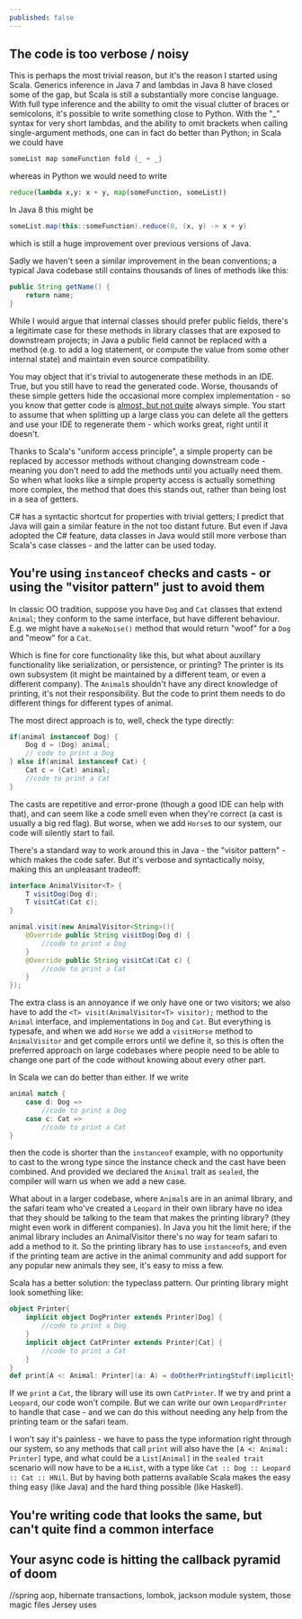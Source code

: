 ```yaml
---
published: false
---
```


## The code is too verbose / noisy

This is perhaps the most trivial reason, but it's the reason I started using Scala. Generics inference in Java 7 and lambdas in Java 8 have closed some of the gap, but Scala is still a substantially more concise language. With full type inference and the ability to omit the visual clutter of braces or semicolons, it's possible to write something close to Python. With the "\_" syntax for very short lambdas, and the ability to omit brackets when calling single-argument methods, one can in fact do better than Python; in Scala we could have
````scala
someList map someFunction fold {_ + _}
````
whereas in Python we would need to write
````python
reduce(lambda x,y: x + y, map(someFunction, someList))
````
In Java 8 this might be
````java
someList.map(this::someFunction).reduce(0, (x, y) -> x + y)
````
which is still a huge improvement over previous versions of Java.

Sadly we haven't seen a similar improvement in the bean conventions; a typical Java codebase still contains thousands of lines of methods like this:
````java
public String getName() {
    return name;
}
````
While I would argue that internal classes should prefer public fields, there's a legitimate case for these methods in library classes that are exposed to downstream projects; in Java a public field cannot be replaced with a method (e.g. to add a log statement, or compute the value from some other internal state) and maintain even source compatibility.

You may object that it's trivial to autogenerate these methods in an IDE. True, but you still have to read the generated code. Worse, thousands of these simple getters hide the occasional more complex implementation - so you know that getter code is [almost, but not quite](http://c2.com/cgi/wiki?AlmostCorrect) always simple. You start to assume that when splitting up a large class you can delete all the getters and use your IDE to regenerate them - which works great, right until it doesn't.

Thanks to Scala's "uniform access principle", a simple property can be replaced by accessor methods without changing downstream code - meaning you don't need to add the methods until you actually need them. So when what looks like a simple property access is actually something more complex, the method that does this stands out, rather than being lost in a sea of getters.

C# has a syntactic shortcut for properties with trivial getters; I predict that Java will gain a similar feature in the not too distant future. But even if Java adopted the C# feature, data classes in Java would still more verbose than Scala's case classes - and the latter can be used today.

## You're using `instanceof` checks and casts - or using the "visitor pattern" just to avoid them

In classic OO tradition, suppose you have `Dog` and `Cat` classes that extend `Animal`; they conform to the same interface, but have different behaviour. E.g. we might have a `makeNoise()` method that would return "woof" for a `Dog` and "meow" for a `Cat`.

Which is fine for core functionality like this, but what about auxillary functionality like serialization, or persistence, or printing? The printer is its own subsystem (it might be maintained by a different team, or even a different company). The `Animal`s shouldn't have any direct knowledge of printing, it's not their responsibility. But the code to print them needs to do different things for different types of animal.

The most direct approach is to, well, check the type directly:
````java
if(animal instanceof Dog) {
    Dog d = (Dog) animal;
    // code to print a Dog
} else if(animal instanceof Cat) {
    Cat c = (Cat) animal;
    //code to print a Cat
}
````
The casts are repetitive and error-prone (though a good IDE can help with that), and can seem like a code smell even when they're correct (a cast is usually a big red flag). But worse, when we add `Horse`s to our system, our code will silently start to fail.

There's a standard way to work around this in Java - the "visitor pattern" - which makes the code safer. But it's verbose and syntactically noisy, making this an unpleasant tradeoff:

````java
interface AnimalVisitor<T> {
    T visitDog(Dog d);
    T visitCat(Cat c);
}

animal.visit(new AnimalVisitor<String>(){
    @Override public String visitDog(Dog d) {
        //code to print a Dog
    }
    @Override public String visitCat(Cat c) {
        //code to print a Cat
    }
});
````

The extra class is an annoyance if we only have one or two visitors; we also have to add the `<T> visit(AnimalVisitor<T> visitor);` method to the `Animal` interface, and implementations in `Dog` and `Cat`. But everything is typesafe, and when we add `Horse` we add a `visitHorse` method to `AnimalVisitor` and get compile errors until we define it, so this is often the preferred approach on large codebases where people need to be able to change one part of the code without knowing about every other part.

In Scala we can do better than either. If we write
````scala
animal match {
    case d: Dog =>
        //code to print a Dog
    case c: Cat =>
        //code to print a Cat
}
````
then the code is shorter than the `instanceof` example, with no opportunity to cast to the wrong type since the instance check and the cast have been combined. And provided we declared the `Animal` trait as `sealed`, the compiler will warn us when we add a new case.

What about in a larger codebase, where `Animal`s are in an animal library, and the safari team who've created a `Leopard` in their own library have no idea that they should be talking to the team that makes the printing library? (they might even work in different companies). In Java you hit the limit here; if the animal library includes an AnimalVisitor there's no way for team safari to add a method to it. So the printing library has to use `instanceof`s, and even if the printing team are active in the animal community and add support for any popular new animals they see,
it's easy to miss a few.

Scala has a better solution: the typeclass pattern. Our printing library might look something like:
````scala
object Printer{
    implicit object DogPrinter extends Printer[Dog] {
        //code to print a Dog
    }
    implicit object CatPrinter extends Printer[Cat] {
        //code to print a Cat
    }
}
def print[A <: Animal: Printer](a: A) = doOtherPrintingStuff(implicitly[Printer[A]].print(a))
````
If we `print` a `Cat`, the library will use its own `CatPrinter`. If we try and print a `Leopard`, our code won't compile. But we can write our own `LeopardPrinter` to handle that case - and we can do this without needing any help from the printing team or the safari team.

I won't say it's painless - we have to pass the type information right through our system, so any methods that call `print` will also have the `[A <: Animal: Printer]` type, and what could be a `List[Animal]` in the `sealed trait` scenario will now have to be a `HList`, with a type like `Cat :: Dog :: Leopard :: Cat :: HNil`. But by having both patterns available Scala makes the easy thing easy (like Java) and the hard thing possible (like Haskell).

## You're writing code that looks the same, but can't quite find a common interface

## Your async code is hitting the callback pyramid of doom

//spring aop, hibernate transactions, lombok, jackson module system, those magic files Jersey uses